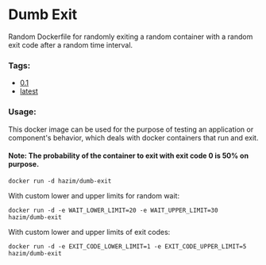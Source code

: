 # Dumb Exit

Random Dockerfile for randomly exiting a random container with a random exit code after a random time interval.

### Tags:

* [0.1](0.1)
* [latest](0.1)

### Usage:

This docker image can be used for the purpose of testing an application or component's behavior, which deals with docker containers that run and exit.

#### Note: The probability of the container to exit with exit code 0 is 50% on purpose.


```
docker run -d hazim/dumb-exit
```

With custom lower and upper limits for random wait:
```
docker run -d -e WAIT_LOWER_LIMIT=20 -e WAIT_UPPER_LIMIT=30 hazim/dumb-exit
```

With custom lower and upper limits of exit codes:
```
docker run -d -e EXIT_CODE_LOWER_LIMIT=1 -e EXIT_CODE_UPPER_LIMIT=5 hazim/dumb-exit
```

